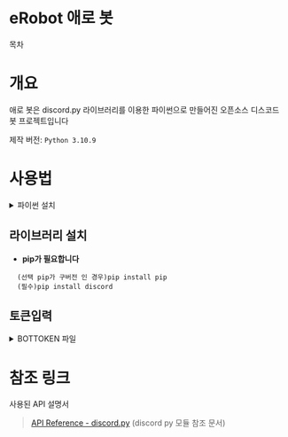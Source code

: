 # eRobot 애로 봇

목차

# 개요
애로 봇은 discord.py 라이브러리를 이용한 파이썬으로 만들어진 오픈소스 디스코드 봇 프로젝트입니다

제작 버전: `Python 3.10.9`

# 사용법
<details>
    <summary>파이썬 설치</summary>
    
    1. [파이썬 다운로드 페이지](https://www.python.org/downloads/)로 들어가 파이썬 설치파일을 받는다. (추천버전 3.10.9)
    2. 모두 `다음`버튼을 눌러 설치를 끝낸다.
    
</details>

## 라이브러리 설치
* **pip가 필요합니다**
```
  (선택 pip가 구버전 인 경우)pip install pip
  (필수)pip install discord

```
## 토큰입력
<details>
    <summary>BOTTOKEN 파일</summary>

```
`<your bot token>`을 봇의 토큰으로 교체
```

</details>


# 참조 링크
사용된 API 설명서
> [API Reference - discord.py](https://discordpy.readthedocs.io/en/stable/api.html) (discord py 모듈 참조 문서)

